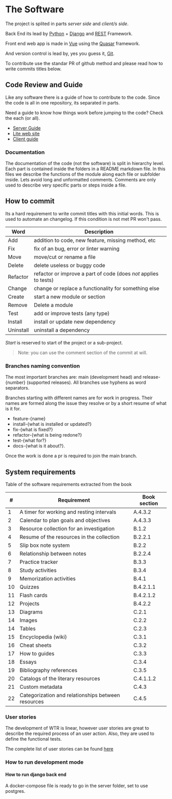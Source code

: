 # The Software

The project is splited in parts *server side* and *client/s side*.

Back End its lead by [Python](https://www.python.org/) + [Django](https://www.djangoproject.com/) and [REST](https://www.django-rest-framework.org/) Framework.

Front end web app is made in [Vue](https://vuejs.org/) using the [Quasar](https://quasar.dev/) framework. 

And version control is lead by, yes you guess it, [Git](https://git-scm.com/).

To contribute use the standar PR of github method and please read how to write commits titles below.

## Code Review and Guide

Like any software there is a guide of how to contribute to the code. Since the code is all in one repository, its separated in parts.

Need a guide to know how things work before jumping to the code? Check the each (or all).

* [Server Guide](backend/index.md)
* [Lite web site](lite/index.md)
* [Client guide](client/index.md)

### Documentation

The documentation of the code (not the software) is split in hierarchy level. Each part is contained inside the folders in a README markdown file. In this files we describe the functions of the module along each file or subfolder inside. Lets avoid long and unformatted comments. Comments are only used to describe very specific parts or steps inside a file.

## How to commit

Its a hard requirement to write commit titles with this initial words. This is used to automate an changelog.
If this condition is not met PR won't pass.

| Word      | Description                                                      |
| --------- | ---------------------------------------------------------------- |
| Add       | addition to code, new feature, missing method, etc               |
| Fix       | fix of an bug, error or linter warning                           |
| Move      | move/cut or rename a file                                        |
| Delete    | delete useless or buggy code                                     |
| Refactor  | refactor or improve a part of code (does *not* applies to tests) |
| Change    | change or replace a functionality for something else             |
| Create    | start a new module or section                                    |
| Remove    | Delete a module                                                  |
| Test      | add or improve tests (any type)                                  |
| Install   | install or update new dependency                                 |
| Uninstall | uninstall a dependency                                           |

*Start* is reserved to start of the project or a sub-project.

> Note: you can use the comment section of the commit at will.

### Branches naming convention

The most important branches are: main (development head) and release-{number} (supported releases). All branches use hyphens as word separators.

Branches starting with different names are for work in progress. Their names are formed along the issue they resolve or by a short resume of what is it for. 
  
- feature-{name}
- install-{what is installed or updated?} 
- fix-{what is fixed?}
- refactor-{what is being redone?}
- test-{what for?}
- docs-{what is it about?}.

Once the work is done a pr is required to join the main branch.

## System requirements

Table of the software requirements extracted from the book

| # |  Requirement                | Book section |
| - | --------------------------- | ------------ |
| 1 | A timer for working and resting intervals | A.4.3.2      |
| 2 | Calendar to plan goals and objectives | A.4.3.3      |
| 3 | Resource collection for an investigation | B.1.2 |
| 4 | Resume of the resources in the collection | B.2.2.1 |
| 5 | Slip box note system | B.2.2 |
| 6 | Relationship between notes | B.2.2.4 |
| 7 | Practice tracker | B.3.3 |
| 8 | Study activities | B.3.4 |
| 9 | Memorization activities | B.4.1 |
| 10 | Quizzes | B.4.2.1.1 |
| 11 | Flash cards | B.4.2.1.2 |
| 12 | Projects | B.4.2.2 |
| 13 | Diagrams | C.2.1 |
| 14 | Images | C.2.2 |
| 14 | Tables | C.2.3 |
| 15 | Encyclopedia (wiki) | C.3.1 |
| 16 | Cheat sheets | C.3.2 |
| 17 | How to guides | C.3.3 |
| 18 | Essays | C.3.4 |
| 19 | Bibliography references | C.3.5 |
| 20 | Catalogs of the literary resources | C.4.1.1.2 |
| 21 | Custom metadata | C.4.3 |
| 22 | Categorization and relationships between resources | C.4.5 |

### User stories

The development of WTR is linear, however user stories are great to describe the required process of an user action. Also, they are used to define the functional tests.

The complete list of user stories can be found [here](user-stories/index.md)

### How to run development mode

#### How to run django back end

A docker-compose file is ready to go in the server folder, set to use postgres.

